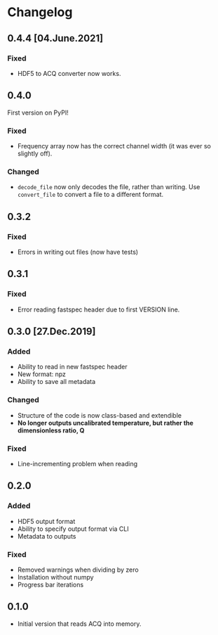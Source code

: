 Changelog
=========

<!--next-version-placeholder-->

0.4.4 \[04.June.2021\]
----------------------

### Fixed

-   HDF5 to ACQ converter now works.

0.4.0
-----

First version on PyPI!

### Fixed

-   Frequency array now has the correct channel width (it was ever so
    slightly off).

### Changed

-   `decode_file` now only decodes the file, rather than writing. Use
    `convert_file` to convert a file to a different format.

0.3.2
-----

### Fixed

-   Errors in writing out files (now have tests)

0.3.1
-----

### Fixed

-   Error reading fastspec header due to first VERSION line.

0.3.0 \[27.Dec.2019\]
---------------------

### Added

-   Ability to read in new fastspec header
-   New format: npz
-   Ability to save all metadata

### Changed

-   Structure of the code is now class-based and extendible
-   **No longer outputs uncalibrated temperature, but rather the
    dimensionless ratio, Q**

### Fixed

-   Line-incrementing problem when reading

0.2.0
-----

### Added

-   HDF5 output format
-   Ability to specify output format via CLI
-   Metadata to outputs

### Fixed

-   Removed warnings when dividing by zero
-   Installation without numpy
-   Progress bar iterations

0.1.0
-----

-   Initial version that reads ACQ into memory.
